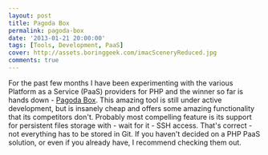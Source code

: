 ```yaml
---
layout: post
title: Pagoda Box
permalink: pagoda-box
date: '2013-01-21 20:00:00'
tags: [Tools, Development, PaaS]
cover: http://assets.boringgeek.com/imacSceneryReduced.jpg
comments: true
---
```


For the past few months I have been experimenting with the various Platform as a Service (PaaS) providers for PHP and the winner so far is hands down - [Pagoda Box](www.Pagodabox.com).  This amazing tool is still under active development, but is insanely cheap and offers some amazing functionality that its competitors don't.  Probably most compelling feature is its support for persistent files storage with - wait for it - SSH access. That's correct - not everything has to be stored in Git. If you haven't decided on a PHP PaaS solution, or even if you already have, I recommend checking them out.
